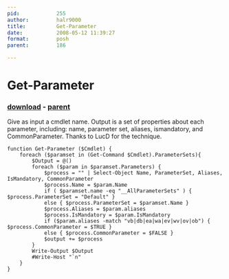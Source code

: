 ```yaml
---
pid:            255
author:         halr9000
title:          Get-Parameter
date:           2008-05-12 11:39:27
format:         posh
parent:         186

---
```


# Get-Parameter

### [download](Scripts\255.ps1) - [parent](Scripts\186.md)

Give as input a cmdlet name.  Output is a set of properties about each parameter, including: name, parameter set, aliases, ismandatory, and CommonParameter.  Thanks to LucD for the technique.

```posh
function Get-Parameter ($Cmdlet) {
	foreach ($paramset in (Get-Command $Cmdlet).ParameterSets){
		$Output = @()
		foreach ($param in $paramset.Parameters) {
			$process = "" | Select-Object Name, ParameterSet, Aliases, IsMandatory, CommonParameter
			$process.Name = $param.Name
			if ( $paramset.name -eq "__AllParameterSets" ) { $process.ParameterSet = "Default" }
			else { $process.ParameterSet = $paramset.Name }
			$process.Aliases = $param.aliases
			$process.IsMandatory = $param.IsMandatory 
			if ($param.aliases -match "vb|db|ea|wa|ev|wv|ov|ob") { $process.CommonParameter = $TRUE }
			else { $process.CommonParameter = $FALSE }
			$output += $process
		}
		Write-Output $Output
		#Write-Host "`n"
	}
}

```

